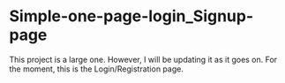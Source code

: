 # Simple-one-page-login_Signup-page
This project is a large one. However, I will be updating it as it goes on. For the moment, this is the Login/Registration page.
